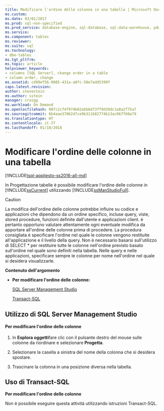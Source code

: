 ```yaml
---
title: Modificare l'ordine delle colonne in una tabella | Microsoft Docs
ms.custom: 
ms.date: 03/01/2017
ms.prod: sql-non-specified
ms.prod_service: database-engine, sql-database, sql-data-warehouse, pdw
ms.service: 
ms.component: tables
ms.reviewer: 
ms.suite: sql
ms.technology:
- dbe-tables
ms.tgt_pltfrm: 
ms.topic: article
helpviewer_keywords:
- columns [SQL Server], change order in a table
- column order, change
ms.assetid: cd99ef56-9085-431a-a0fc-58e7add5399f
caps.latest.revision: 
author: stevestein
ms.author: sstein
manager: craigg
ms.workload: On Demand
ms.openlocfilehash: 00fc2cf4f974b02abb6d73ff9d39dc1a8a2f75a7
ms.sourcegitcommit: 6b4aae3706247ce9b311682774b13ac067f60a79
ms.translationtype: HT
ms.contentlocale: it-IT
ms.lasthandoff: 01/18/2018
---
```

# <a name="change-column-order-in-a-table"></a>Modificare l'ordine delle colonne in una tabella
[!INCLUDE[tsql-appliesto-ss2016-all-md](../../includes/tsql-appliesto-ss2016-all-md.md)]

  In Progettazione tabelle è possibile modificare l'ordine delle colonne in [!INCLUDE[ssCurrent](../../includes/sscurrent-md.md)] utilizzando [!INCLUDE[ssManStudioFull](../../includes/ssmanstudiofull-md.md)].  
  
> [!CAUTION]  
>  La modifica dell'ordine delle colonne potrebbe influire su codice e applicazioni che dipendono da un ordine specifico, incluse query, viste, stored procedure, funzioni definite dall'utente e applicazioni client. è pertanto opportuno valutare attentamente ogni eventuale modifica da apportare all'ordine delle colonne prima di procedere. La procedura consigliata è specificare l'ordine nel quale le colonne vengono restituite all'applicazione e il livello della query. Non è necessario basarsi sull'utilizzo di SELECT * per restituire tutte le colonne nell'ordine previsto basato sull'ordine nel quale sono definiti nella tabella. Nelle query e nelle applicazioni, specificare sempre le colonne per nome nell'ordine nel quale si desidera visualizzarle.  
  
 **Contenuto dell'argomento**  
  
-   **Per modificare l'ordine delle colonne:**  
  
     [SQL Server Management Studio](#SSMSProcedure)  
  
     [Transact-SQL](#TsqlProcedure)  
  
##  <a name="SSMSProcedure"></a> Utilizzo di SQL Server Management Studio  
  
#### <a name="to-change-the-column-order"></a>Per modificare l'ordine delle colonne  
  
1.  In **Esplora oggetti**fare clic con il pulsante destro del mouse sulle colonne da riordinare e selezionare **Progetta**.  
  
2.  Selezionare la casella a sinistra del nome della colonna che si desidera spostare.  
  
3.  Trascinare la colonna in una posizione diversa nella tabella.  
  
##  <a name="TsqlProcedure"></a> Uso di Transact-SQL  
 **Per modificare l'ordine delle colonne**  
  
 Non è possibile eseguire questa attività utilizzando istruzioni Transact-SQL.  
  
###  <a name="TsqlExample"></a>  
